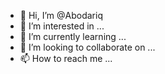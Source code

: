 - 👋 Hi, I’m @Abodariq
- 👀 I’m interested in ...
- 🌱 I’m currently learning ...
- 💞️ I’m looking to collaborate on ...
- 📫 How to reach me ...

<!---
Abodariq/Abodariq is a ✨ special ✨ repository because its `README.md` (this file) appears on your GitHub profile.
You can click the Preview link to take a look at your changes.
--->
